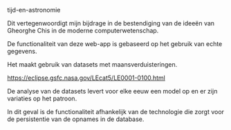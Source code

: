 tijd-en-astronomie



Dit vertegenwoordigt mijn bijdrage in de bestendiging van de ideeën van Gheorghe Chis in de moderne computerwetenschap.

De functionaliteit van deze web-app is gebaseerd op het gebruik van echte gegevens.

Het maakt gebruik van datasets met maansverduisteringen.

https://eclipse.gsfc.nasa.gov/LEcat5/LE0001-0100.html

De analyse van de datasets levert voor elke eeuw een model op en er zijn variaties op het patroon.

In dit geval is de functionaliteit afhankelijk van de technologie die zorgt voor de persistentie van de opnames in de database.


